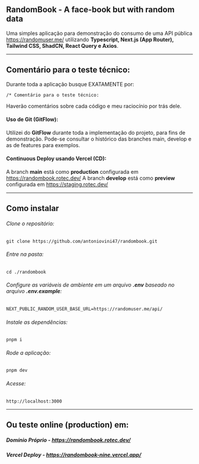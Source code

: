 ## RandomBook - A face-book but with random data

Uma simples aplicação para demonstração do consumo de uma API pública https://randomuser.me/ utilizando **Typescript, Next.js (App Router), Tailwind CSS, ShadCN, React Query e Axios**.

---

## Comentário para o teste técnico:

Durante toda a aplicação busque EXATAMENTE por:

```
/* Comentário para o teste técnico:
```

Haverão comentários sobre cada código e meu raciocínio por trás dele.

#### Uso de Git (GitFlow):

Utilizei do **GitFlow** durante toda a implementação do projeto, para fins de demonstração.
Pode-se consultar o histórico das branches main, develop e as de features para exemplos.

#### Continuous Deploy usando Vercel (CD):

A branch **main** está como **production** configurada em https://randombook.rotec.dev/
A branch **develop** está como **preview** configurada em https://staging.rotec.dev/

---

## Como instalar

###### Clone o repositório:

```
git clone https://github.com/antoniovini47/randombook.git
```

###### Entre na pasta:

```
cd ./randombook
```

###### Configure as variáveis de ambiente em um arquivo **.env** baseado no arquivo **.env.example**:

```
NEXT_PUBLIC_RANDOM_USER_BASE_URL=https://randomuser.me/api/
```

###### Instale as dependências:

```
pnpm i
```

###### Rode a aplicação:

```
pnpm dev
```

###### Acesse:

```
http://localhost:3000
```

---

## Ou teste online (production) em:

##### Domínio Próprio - https://randombook.rotec.dev/

##### Vercel Deploy - https://randombook-nine.vercel.app/
